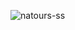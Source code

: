 ![natours-ss](https://user-images.githubusercontent.com/97789864/163608324-a8659d62-a403-4b10-bdf7-f91bd5307894.jpg)
